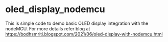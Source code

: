 # oled_display_nodemcu
This is simple code to demo basic OLED display integration with the nodeMCU. 
For more details refer blog at https://bodhsmriti.blogspot.com/2021/06/oled-display-with-nodemcu.html